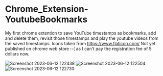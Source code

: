 # Chrome_Extension-YoutubeBookmarks
My first chrome extention to save YouTube timestamps as bookmarks, add and delete them, revisit those timestamps and play the youtube videos from the saved timestamps. 
Icons taken from https://www.flaticon.com/
Not yet published on chrome web store :-( as I can't pay the registration fee of 5 dollars now.

![Screenshot 2023-06-12 122438](https://github.com/anne-ananya/Chrome_Extension-YoutubeBookmarks/assets/124860809/bff9a9b1-f258-40ff-920a-0fc05f7dc76c)
![Screenshot 2023-06-12 122504](https://github.com/anne-ananya/Chrome_Extension-YoutubeBookmarks/assets/124860809/58254167-b3d0-4a62-8795-22ba092982f0)
![Screenshot 2023-06-12 122730](https://github.com/anne-ananya/Chrome_Extension-YoutubeBookmarks/assets/124860809/e7cf943a-cad1-4f7b-8660-682562196e1a)
